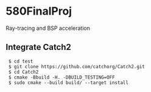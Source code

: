 # 580FinalProj
Ray-tracing and BSP acceleration


## Integrate Catch2

```shell
 $ cd test
 $ git clone https://github.com/catchorg/Catch2.git
 $ cd Catch2
 $ cmake -Bbuild -H. -DBUILD_TESTING=OFF
 $ sudo cmake --build build/ --target install
```


